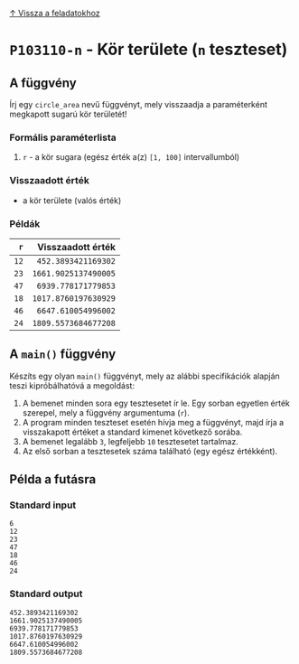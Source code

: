 
[↑ Vissza a feladatokhoz](./README.md)

# `P103110-n` - Kör területe (`n` teszteset)

## A függvény

Írj egy `circle_area` nevű függvényt, mely visszaadja a paraméterként megkapott sugarú kör területét!

### Formális paraméterlista

1. `r` - a kör sugara (egész érték a(z) `[1, 100]` intervallumból)

### Visszaadott érték

* a kör területe (valós érték)

### Példák

| `r` | Visszaadott érték | 
| ---: | --: | 
| `12` | `452.3893421169302` | 
| `23` | `1661.9025137490005` | 
| `47` | `6939.778171779853` | 
| `18` | `1017.8760197630929` | 
| `46` | `6647.610054996002` | 
| `24` | `1809.5573684677208` | 

## A `main()` függvény

Készíts egy olyan `main()` függvényt, mely az alábbi specifikációk alapján teszi kipróbálhatóvá a megoldást:

1. A bemenet minden sora egy tesztesetet ír le. Egy sorban egyetlen érték szerepel, mely a függvény argumentuma (`r`).
1. A program minden teszteset esetén hívja meg a függvényt, majd írja a visszakapott értéket a standard kimenet következő sorába.
1. A bemenet legalább `3`, legfeljebb `10` tesztesetet tartalmaz.
1. Az első sorban a tesztesetek száma található (egy egész értékként).

## Példa a futásra

### Standard input

```
6
12
23
47
18
46
24
```

### Standard output

```
452.3893421169302
1661.9025137490005
6939.778171779853
1017.8760197630929
6647.610054996002
1809.5573684677208
```